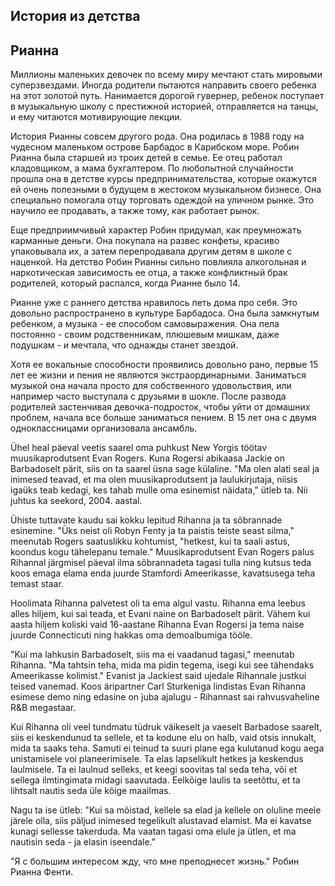 ## История из детства
## Рианна

Миллионы маленьких девочек по всему миру мечтают стать мировыми суперзвездами. Иногда родители пытаются направить своего ребенка на этот золотой путь. Нанимается дорогой гувернер, ребенок поступает в музыкальную школу с престижной историей, отправляется на танцы, и ему читаются мотивирующие лекции.

История Рианны совсем другого рода. Она родилась в 1988 году на чудесном маленьком острове Барбадос в Карибском море. Робин Рианна была старшей из троих детей в семье. Ее отец работал кладовщиком, а мама бухгалтером. По любопытной случайности прошла она в детстве курсы предпринимательства, которые окажутся ей очень полезными в будущем в жестоком музыкальном бизнесе. Она специально помогала отцу торговать одеждой на уличном рынке. Это научило ее продавать, а также тому, как работает рынок.

Еще предприимчивый характер Робин придумал, как преумножать карманные деньги. Она покупала на развес конфеты, красиво упаковывала их, а затем перепродавала другим детям в школе с наценкой. На детство Робин Рианны сильно повлияла алкогольная и наркотическая зависимость ее отца, а также конфликтный брак родителей, который распался, когда Рианне было 14.

Рианне уже с раннего детства нравилось петь дома про себя. Это довольно распространено в культуре Барбадоса. Она была замкнутым ребенком, а музыка - ее способом самовыражения. Она пела постоянно - своим родственникам, плюшевым мишкам, даже подушкам - и мечтала, что однажды станет звездой.

Хотя ее вокальные способности проявились довольно рано, первые 15 лет ее жизни и пения не являются экстраординарными. Заниматься музыкой она начала просто для собственного удовольствия, или например часто выступала с друзьями в шокле. После развода родителей застенчивая девочка-подросток, чтобы уйти от домашних проблем, начала все больше заниматься пением. В 15 лет она с двумя одноклассницами организовала ансамбль.

Ühel heal päeval veetis saarel oma puhkust New Yorgis töötav muusikaprodutsent Evan Rogers. Kuna Rogersi abikaasa Jackie on Barbadoselt pärit, siis on ta saarel üsna sage külaline. "Ma olen alati seal ja inimesed teavad, et ma olen muusikaprodutsent ja laulukirjutaja, niisis igaüks teab kedagi, kes tahab mulle oma esinemist näidata," ütleb ta. Nii juhtus ka seekord, 2004. aastal.

Ühiste tuttavate kaudu sai kokku lepitud Rihanna ja ta sõbrannade esinemine. "Üks neist oli Robyn Fenty ja ta paistis teiste seast silma," meenutab Rogers saatuslikku kohtumist, "hetkest, kui ta saali astus, koondus kogu tähelepanu temale." Muusikaprodutsent Evan Rogers palus Rihannal järgmisel päeval ilma sõbrannadeta tagasi tulla ning kutsus teda koos emaga elama enda juurde Stamfordi Ameerikasse, kavatsusega teha temast staar.

Hoolimata Rihanna palvetest oli ta ema algul vastu. Rihanna ema leebus alles hiljem, kui sai teada, et Evani naine on Barbadoselt pärit. Vähem kui aasta hiljem koliski vaid 16-aastane Rihanna Evan Rogersi ja tema naise juurde Connecticuti ning hakkas oma demoalbumiga tööle.

"Kui ma lahkusin Barbadoselt, siis ma ei vaadanud tagasi," meenutab Rihanna. "Ma tahtsin teha, mida ma pidin tegema, isegi kui see tähendaks Ameerikasse kolimist." Evanist ja Jackiest said ujedale Rihannale justkui teised vanemad. Koos äripartner Carl Sturkeniga lindistas Evan Rihanna esimese demo ning edasine on juba ajalugu - Rihannast sai rahvusvaheline R&B megastaar.

Kui Rihanna oli veel tundmatu tüdruk väikeselt ja vaeselt Barbadose saarelt, siis ei keskendunud ta sellele, et ta kodune elu on halb, vaid otsis innukalt, mida ta saaks teha. Samuti ei teinud ta suuri plane ega kulutanud kogu aega unistamisele voi planeerimisele. Ta elas lapselikult hetkes ja keskendus laulmisele. Ta ei laulnud selleks, et keegi soovitas tal seda teha, või et sellega ilmtingimata midagi saavutada. Eelkõige laulis ta seetõttu, et ta lihtsalt nautis seda üle kõige maailmas.

Nagu ta ise ütleb: "Kui sa mõistad, kellele sa elad ja kellele on oluline meele järele olla, siis päljud inimesed tegelikult alustavad elamist. Ma ei kavatse kunagi sellesse takerduda. Ma vaatan tagasi oma elule ja ütlen, et ma nautisin seda - ja elasin iseendale."

"Я с большим интересом жду, что мне преподнесет жизнь." Робин Рианна Фенти.
